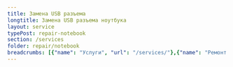 ```yaml
---
title: Замена USB разъема
longtitle: Замена USB разъема ноутбука
layout: service
typePost: repair-notebook
section: /services
folder: repair/notebook
breadcrumbs: [{"name": "Услуги", "url": "/services/"},{"name": "Ремонт устройств", "url": "/services/repair/"},{"name": "Ноутбук", "url": "/services/repair/notebook/"}]
---
```

